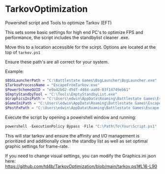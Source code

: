 # TarkovOptimization
Powershell script and Tools to optimize Tarkov (EFT)

This sets some basic settings for high end PC's to optimize FPS and performance, the script includes the standbylist cleaner .exe.

Move this to a location accessible for the scirpt. Options are located at the top of `tarkov.ps1`

Ensure these path's are all correct for your system.

Example:
```powershell
$BSGLauncherPath = "C:\Battlestate Games\BsgLauncher\BsgLauncher.exe"
$TarkovProcessName = "EscapeFromTarkov.exe"
$PowerSchemeGUID = "e9a42b02-d5df-448d-aa00-03f14749eb61"
$EmptyStandbyTool = "C:\Tools\EmptyStandbyList.exe"
$GraphicsIniPath = "C:\Users\edwin\AppData\Roaming\Battlestate Games\Escape from Tarkov\Settings\Graphics.ini"
$GameIniPath = "C:\Users\edwin\AppData\Roaming\Battlestate Games\Escape from Tarkov\Settings\Game.ini"
$PostFxPath = "C:\Users\edwin\AppData\Roaming\Battlestate Games\Escape from Tarkov\Settings\PostFx.ini"
```

Execute the script by opening a powershell window and running:

```powershell
powershell -ExecutionPolicy Bypass -File "C:\Path\To\Your\Script.ps1"
```

This will star tarkov and ensure the affinity and I/O management is prioritized and additionally clean the standby list as well as set optimal graphic settings for frame-rate.

If you need to change visual settings, you can modify the Graphics.ini json here:
https://github.com/td4b/TarkovOptimization/blob/main/tarkov.ps1#L16-L90
